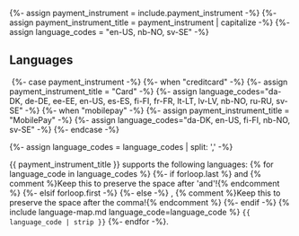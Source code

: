 {%- assign payment_instrument = include.payment_instrument -%}
{%- assign payment_instrument_title = payment_instrument | capitalize -%}
{%- assign language_codes = "en-US, nb-NO, sv-SE" -%}

## Languages

​
{%- case payment_instrument -%}
    {%- when "creditcard" -%}
        {%- assign payment_instrument_title = "Card" -%}
        {%- assign language_codes="da-DK, de-DE, ee-EE, en-US, es-ES, fi-FI, fr-FR, lt-LT, lv-LV, nb-NO, ru-RU, sv-SE" -%}
    {%- when "mobilepay" -%}
        {%- assign payment_instrument_title = "MobilePay" -%}
        {%- assign language_codes="da-DK, en-US, fi-FI, nb-NO, sv-SE" -%}
{%- endcase -%}

{%- assign language_codes = language_codes | split: ',' -%}

{{ payment_instrument_title }} supports the following languages:
{% for language_code in language_codes %}
{%- if forloop.last %}
 and {% comment %}Keep this to preserve the space after 'and'!{% endcomment %}
{%- elsif forloop.first -%}
{%- else -%}
, {% comment %}Keep this to preserve the space after the comma!{% endcomment %}
{%- endif -%}
{% include language-map.md language_code=language_code %} `{{ language_code | strip }}`
{%- endfor -%}.

